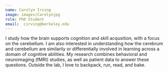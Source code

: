 ```yaml
---
name: Carolyn Irving
image: images/Carolynjpg
role: PhD Student
email:  cirving@berkeley.edu
---
```


I study how the brain supports cognition and skill acqusition, with a focus on the cerebellum. I am also interested in understanding how the cerebrum and cerebellum are similarily or differentially involved in learning across a domain of cognitive abilities. My research combines behavioral and neuroimaging (fMRI) studies, as well as patient data to answer these questions. Outside the lab, I love to backpack, run, read, and bake. 